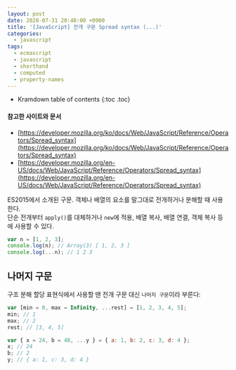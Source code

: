 ```yaml
---
layout: post
date: 2020-07-31 20:48:00 +0900
title: '[JavaScript] 전개 구문 Spread syntax (...)'
categories:
  - javascript
tags:
  - ecmascript
  - javascript
  - shorthand
  - computed
  - property-names
---
```


* Kramdown table of contents
{:toc .toc}

#### 참고한 사이트와 문서

- [https://developer.mozilla.org/ko/docs/Web/JavaScript/Reference/Operators/Spread_syntax](https://developer.mozilla.org/ko/docs/Web/JavaScript/Reference/Operators/Spread_syntax)
- [https://developer.mozilla.org/en-US/docs/Web/JavaScript/Reference/Operators/Spread_syntax](https://developer.mozilla.org/en-US/docs/Web/JavaScript/Reference/Operators/Spread_syntax)

ES2015에서 소개된 구문. 객체나 배열의 요소를 말그대로 전개하거나 분해할 때 사용한다.  
단순 전개부터 `apply()`를 대체하거나 `new`에 적용, 배열 복사, 배열 연결, 객체 복사 등에 사용할 수 있다.

```js
var n = [1, 2, 3];
console.log(n); // Array(3) [ 1, 2, 3 ]
console.log(...n); // 1 2 3
```

## 나머지 구문

구조 분해 할당 표현식에서 사용할 땐 전개 구문 대신 `나머지 구문`이라 부른다:

```js
var [min = 0, max = Infinity, ...rest] = [1, 2, 3, 4, 5];
min; // 1
max; // 2
rest; // [3, 4, 5]

var { x = 24, b = 48, ...y } = { a: 1, b: 2, c: 3, d: 4 };
x; // 24
b; // 2
y; // { a: 1, c: 3, d: 4 }
```
